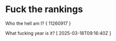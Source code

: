 # Fuck the rankings

Who the hell am I?
{ 11260917 }

What fucking year is it?
[ 2025-03-18T09:16:40Z ]
